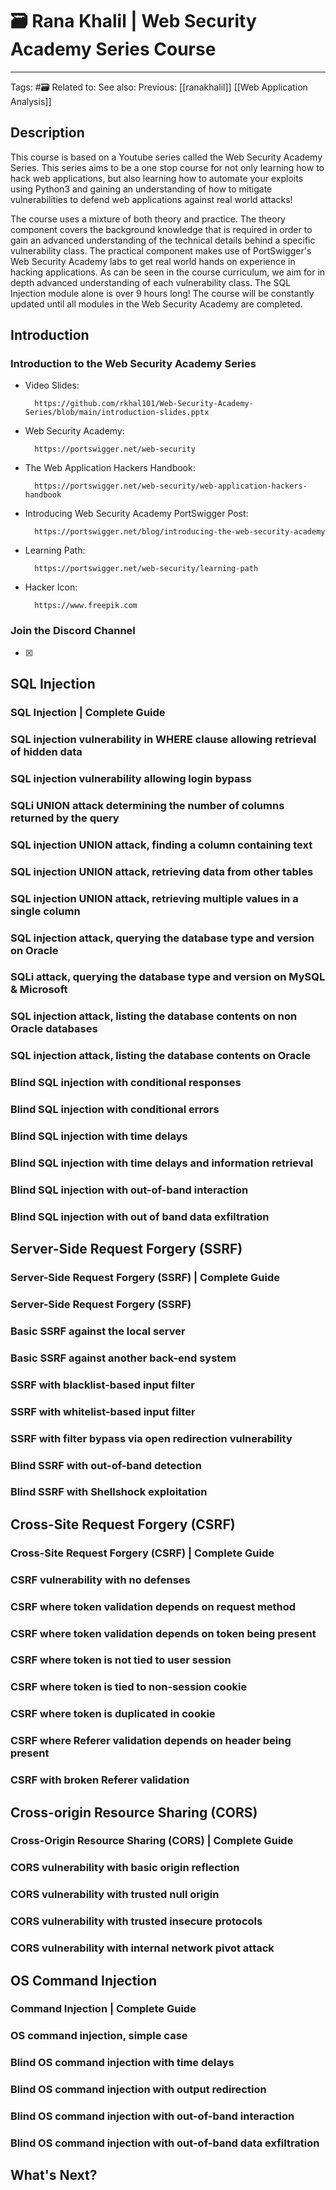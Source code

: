 # 🗃 Rana Khalil | Web Security Academy Series Course
----
Tags: #🗃
Related to: 
See also: 
Previous: [[ranakhalil]] [[Web Application Analysis]]

## Description

This course is based on a Youtube series called the Web Security Academy Series. This series aims to be a one stop course for not only learning how to hack web applications, but also learning how to automate your exploits using Python3 and gaining an understanding of how to mitigate vulnerabilities to defend web applications against real world attacks!

The course uses a mixture of both theory and practice. The theory component covers the background knowledge that is required in order to gain an advanced understanding of the technical details behind a specific vulnerability class. The practical component makes use of PortSwigger's Web Security Academy labs to get real world hands on experience in hacking applications. As can be seen in the course curriculum, we aim for in depth advanced understanding of each vulnerability class. The SQL Injection module alone is over 9 hours long! The course will be constantly updated until all modules in the Web Security Academy are completed.

## Introduction

### Introduction to the Web Security Academy Series
- Video Slides:

		https://github.com/rkhal101/Web-Security-Academy-Series/blob/main/introduction-slides.pptx

- Web Security Academy:

		https://portswigger.net/web-security

- The Web Application Hackers Handbook:

		https://portswigger.net/web-security/web-application-hackers-handbook

- Introducing Web Security Academy PortSwigger Post:

		https://portswigger.net/blog/introducing-the-web-security-academy

- Learning Path:

		https://portswigger.net/web-security/learning-path

- Hacker Icon:

		https://www.freepik.com


### Join the Discord Channel
- [x] 

## SQL Injection

### SQL Injection | Complete Guide
### SQL injection vulnerability in WHERE clause allowing retrieval of hidden data
### SQL injection vulnerability allowing login bypass
### SQLi UNION attack determining the number of columns returned by the query
### SQL injection UNION attack, finding a column containing text
### SQL injection UNION attack, retrieving data from other tables
### SQL injection UNION attack, retrieving multiple values in a single column
### SQL injection attack, querying the database type and version on Oracle
### SQLi attack, querying the database type and version on MySQL & Microsoft 
### SQL injection attack, listing the database contents on non Oracle databases
### SQL injection attack, listing the database contents on Oracle
### Blind SQL injection with conditional responses
### Blind SQL injection with conditional errors
### Blind SQL injection with time delays
### Blind SQL injection with time delays and information retrieval
### Blind SQL injection with out-of-band interaction
### Blind SQL injection with out of band data exfiltration

## Server-Side Request Forgery (SSRF)

### Server-Side Request Forgery (SSRF) | Complete Guide
### Server-Side Request Forgery (SSRF)
### Basic SSRF against the local server
### Basic SSRF against another back-end system
### SSRF with blacklist-based input filter
### SSRF with whitelist-based input filter
### SSRF with filter bypass via open redirection vulnerability
### Blind SSRF with out-of-band detection
### Blind SSRF with Shellshock exploitation

## Cross-Site Request Forgery (CSRF)

### Cross-Site Request Forgery (CSRF) | Complete Guide
### CSRF vulnerability with no defenses
### CSRF where token validation depends on request method
### CSRF where token validation depends on token being present
### CSRF where token is not tied to user session
### CSRF where token is tied to non-session cookie
### CSRF where token is duplicated in cookie
### CSRF where Referer validation depends on header being present
### CSRF with broken Referer validation

## Cross-origin Resource Sharing (CORS)

### Cross-Origin Resource Sharing (CORS) | Complete Guide
### CORS vulnerability with basic origin reflection
### CORS vulnerability with trusted null origin
### CORS vulnerability with trusted insecure protocols
### CORS vulnerability with internal network pivot attack

## OS Command Injection

### Command Injection | Complete Guide
### OS command injection, simple case
### Blind OS command injection with time delays
### Blind OS command injection with output redirection
### Blind OS command injection with out-of-band interaction
### Blind OS command injection with out-of-band data exfiltration

## What's Next?